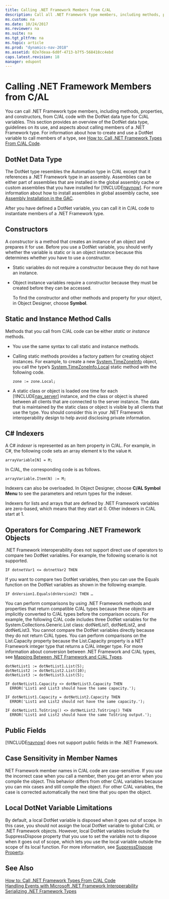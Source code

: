 ```yaml
---
title: Calling .NET Framework Members from C/AL
description: Call all .NET Framework type members, including methods, properties, and constructors, from C/AL code with the DotNet data type for C/AL variables.
ms.custom: na
ms.date: 10/24/2017
ms.reviewer: na
ms.suite: na
ms.tgt_pltfrm: na
ms.topic: article
ms.prod: "dynamics-nav-2018"
ms.assetid: 02e7deaa-6d0f-4713-b7f5-568418cc4ebd
caps.latest.revision: 18
manager: edupont
---
```

# Calling .NET Framework Members from C/AL
You can call .NET Framework type members, including methods, properties, and constructors, from C/AL code with the DotNet data type for C/AL variables. This section provides an overview of the DotNet data type, guidelines on its use, and aspects about calling members of a .NET Framework type. For information about how to create and use a DotNet variable to call members of a type, see [How to: Call .NET Framework Types From C/AL Code](How-to--Call-.NET-Framework-Types-From-C-AL-Code.md).  

## DotNet Data Type  
 The DotNet type resembles the Automation type in C/AL except that it references a .NET Framework type in an assembly. Assemblies can be either part of assemblies that are installed in the global assembly cache or custom assemblies that you have installed for [!INCLUDE[navnow](includes/navnow_md.md)]. For more information about how to install assemblies in global assembly cache, see [Assembly Installation in the GAC](http://go.microsoft.com/fwlink/?LinkID=196848).  

 After you have defined a DotNet variable, you can call it in C/AL code to instantiate members of a .NET Framework type.  

## Constructors  
 A *constructor* is a method that creates an instance of an object and prepares it for use. Before you use a DotNet variable, you should verify whether the variable is static or is an object instance because this determines whether you have to use a constructor.  

- Static variables do not require a constructor because they do not have an instance.  

- Object instance variables require a constructor because they must be created before they can be accessed.  

  To find the constructor and other methods and property for your object, in Object Designer, choose **Symbol**.  

## Static and Instance Method Calls  
 Methods that you call from C/AL code can be either *static* or *instance* methods.  

-   You use the same syntax to call static and instance methods.  

-   Calling static methods provides a factory pattern for creating object instances. For example, to create a new [System.TimeZoneInfo](https://msdn.microsoft.com/en-us/library/system.timezoneinfo\(v=vs.110\).aspx) object, you call the type’s [System.TimeZoneInfo.Local](https://msdn.microsoft.com/en-us/library/system.timezoneinfo.local\(v=vs.110\).aspx) static method with the following code.  

    ```  
    zone := zone.Local;  

    ```  

-   A static class or object is loaded one time for each [!INCLUDE[nav_server](includes/nav_server_md.md)] instance, and the class or object is shared between all clients that are connected to the server instance. The data that is maintained by the static class or object is visible by all clients that use the type. You should consider this in your .NET Framework interoperability design to help avoid disclosing private information.  

## C\# Indexers  
 A C\# *indexer* is represented as an Item property in C/AL. For example, in C\#, the following code sets an array element `N` to the value `M`.  

```  
arrayVariable[N] = M;  

```  

 In C/AL, the corresponding code is as follows.  

```  
arrayVariable.Item(N) := M;  
```  

 Indexers can also be overloaded. In Object Designer, choose **C/AL Symbol Menu** to see the parameters and return types for the indexer.  

 Indexers for lists and arrays that are defined by .NET Framework variables are zero-based, which means that they start at 0. Other indexers in C/AL start at 1.  

## Operators for Comparing .NET Framework Objects  
 .NET Framework interoperability does not support direct use of operators to compare two DotNet variables. For example, the following scenario is not supported.  

```  
IF dotnetVar1 <= dotnetVar2 THEN  
```  

 If you want to compare two DotNet variables, then you can use the Equals function on the DotNet variables as shown in the following example.  

```  
IF dnVersion1.Equals(dnVersion2) THEN …  
```  

 You can perform comparisons by using .NET Framework methods and properties that return compatible C/AL types because these objects are implicitly converted to C/AL types before the comparison occurs. For example, the following C/AL code includes three DotNet variables for the System.Collections.Generic.List class: dotNetList1, dotNetList2, and dotNetList3. You cannot compare the DotNet variables directly because they do not return C/AL types. You can perform comparisons on the List.Capacity property because the List.Capacity property is a NET Framework integer type that returns a C/AL integer type. For more information about conversion between .NET Framework and C/AL types, see [Mapping Between .NET Framework and C/AL Types](Mapping-Between-.NET-Framework-and-C-AL-Types.md).  

```  
dotNetList1 := dotNetList1.List(5);  
dotNetList2 := dotNetList2.List(10);  
dotNetList3 := dotNetList3.List(5);  

IF dotNetList1.Capacity <> dotNetList3.Capacity THEN  
  ERROR('List1 and List3 should have the same capacity.');  

IF dotNetList1.Capacity = dotNetList2.Capacity THEN  
  ERROR('List1 and List2 should not have the same capacity.');  

IF dotNetList1.ToString() <> dotNetList2.ToString() THEN  
  ERROR('List1 and List2 should have the same ToString output.');  

```  

## Public Fields  
 [!INCLUDE[navnow](includes/navnow_md.md)] does not support public fields in the .NET Framework.  

## Case Sensitivity in Member Names  
 NET Framework member names in C/AL code are case-sensitive. If you use the incorrect case when you call a member, then you get an error when you compile the object. This behavior differs from other C/AL variables because you can mix cases and still compile the object. For other C/AL variables, the case is corrected automatically the next time that you open the object.  

## Local DotNet Variable Limitations  
 By default, a local DotNet variable is disposed when it goes out of scope. In this case, you should not assign the local DotNet variable to global C/AL or .NET Framework objects. However, local DotNet variables include the SuppressDispose property that you use to set the variable not to dispose when it goes out of scope, which lets you use the local variable outside the scope of its local function. For more information, see [SuppressDispose Property](SuppressDispose-Property.md).  

## See Also  
 [How to: Call .NET Framework Types From C/AL Code](How-to--Call-.NET-Framework-Types-From-C-AL-Code.md)   
 [Handling Events with Microsoft .NET Framework Interoperability](Handling-Events-with-Microsoft-.NET-Framework-Interoperability.md)   
 [Serializing .NET Framework Types](Serializing-.NET-Framework-Types.md)
